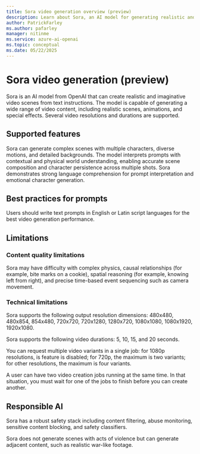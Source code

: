 ```yaml
---
title: Sora video generation overview (preview)
description: Learn about Sora, an AI model for generating realistic and imaginative video scenes from text instructions, including safety, limitations, and supported features.
author: PatrickFarley
ms.author: pafarley
manager: nitinme
ms.service: azure-ai-openai
ms.topic: conceptual
ms.date: 05/22/2025
---
```


# Sora video generation (preview)

Sora is an AI model from OpenAI that can create realistic and imaginative video scenes from text instructions. The model is capable of generating a wide range of video content, including realistic scenes, animations, and special effects. Several video resolutions and durations are supported.

## Supported features

Sora can generate complex scenes with multiple characters, diverse motions, and detailed backgrounds. The model interprets prompts with contextual and physical world understanding, enabling accurate scene composition and character persistence across multiple shots. Sora demonstrates strong language comprehension for prompt interpretation and emotional character generation. 

## Best practices for prompts

Users should write text prompts in English or Latin script languages for the best video generation performance.  


## Limitations

### Content quality limitations

Sora may have difficulty with complex physics, causal relationships (for example, bite marks on a cookie), spatial reasoning (for example, knowing left from right), and precise time-based event sequencing such as camera movement.

### Technical limitations

Sora supports the following output resolution dimensions: 
480x480, 480x854, 854x480, 720x720, 720x1280, 1280x720, 1080x1080, 1080x1920, 1920x1080.

Sora supports the following video durations: 5, 10, 15, and 20 seconds.

You can request multiple video variants in a single job: for 1080p resolutions, is feature is disabled; for 720p, the maximum is two variants; for other resolutions, the maximum is four variants.

A user can have two video creation jobs running at the same time. In that situation, you must wait for one of the jobs to finish before you can create another.

## Responsible AI

Sora has a robust safety stack including content filtering, abuse monitoring, sensitive content blocking, and safety classifiers.

Sora does not generate scenes with acts of violence but can generate adjacent content, such as realistic war-like footage.

